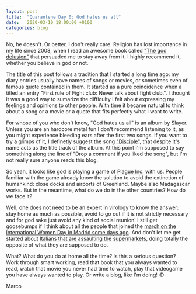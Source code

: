 ```yaml
---
layout: post
title:  "Quarantene Day 0: God hates us all"
date:   2020-03-10 18:00:00 +0100
categories: blog
---
```


No, he doesn't. Or better, I don't really care. Religion has lost importance in my life since 2008, when I read an awesome book called ["The god delusion"](https://en.wikipedia.org/wiki/The_God_Delusion) that persuaded me to stay away from it. I highly recommend it, whether you believe in god or not.

The title of this post follows a tradition that I started a long time ago: my diary entries usually have names of songs or movies, or sometimes even of famous quote contained in them. It started as a pure coincidence when a titled an entry "First rule of Fight club: Never talk about fight club.". I thought it was a good way to sumarize the difficulty I felt about expressing my feelings and opinions to other people. With time it became natural to think about a song or a movie or a quote that fits perfectly what I want to write. 

For whose of you who don't know, "God hates us all" is an album by Slayer. Unless you are an hardcore metal fun I don't recommend listening to it, as you might experience bleeding ears after the first two songs. If you want to try a glimps of it, I definetly suggest the song ["Disciple"](https://www.youtube.com/watch?v=tS0mQ25ezq4), that despite it's name acts as the title track of the album. At this point I'm supposed to say something along the line of "Drop a comment if you liked the song", but I'm not really sure anyone reads this blog.

So yeah, it looks like god is playing a game of [Plague Inc.](https://www.ndemiccreations.com/en/22-plague-inc) with us. People familiar with the game already know the solution to avoid the extinction of humankind: close docks and airports of Greenland. Maybe also Madagascar works. But in the meantime, what do we do in the other countries? How do we face it?

Well, one does not need to be an expert in virology to know the answer: stay home as much as possible, avoid to go out if it is not strictly necessary and for god sake just avoid any kind of social reunion! I still get goosebumps if I think about all the people that joined the [march on the International Women Day in Madrid some days ago](https://www.usnews.com/news/world/articles/2020-03-08/thousands-march-in-spain-on-womens-day-despite-coronavirus-fears). And don't let me get started about [Italians that are assaulting the supermarkets](https://www.dailymail.co.uk/video/coronavirus/video-2127286/Video-Queue-stretching-outside-supermarket-Italy-lockdown.html), doing totally the opposite of what they are supposed to do.

What? What do you do at home all the time? Is this a serious question? Work through smart working, read that book that you always wanted to read, watch that movie you never had time to watch, play that videogame you have always wanted to play. Or write a blog, like I'm doing! :D

Marco
